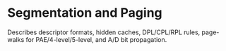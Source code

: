 # Segmentation and Paging

Describes descriptor formats, hidden caches, DPL/CPL/RPL rules, page-walks for PAE/4-level/5-level, and A/D bit propagation.


